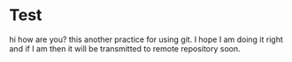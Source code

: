 # Test
hi how are you? 
this another practice for using git. I hope I am doing it right and if I am then it will be transmitted to remote repository soon. 
